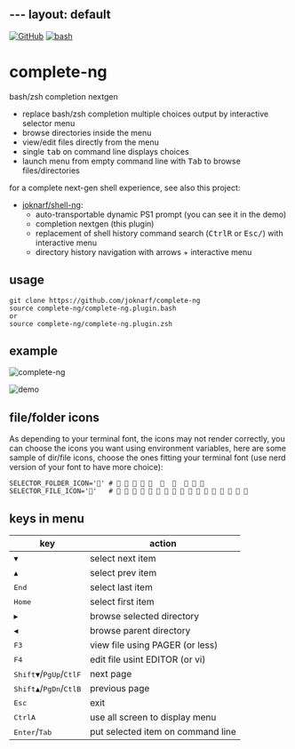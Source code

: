 ---                                                                                             layout: default
---
[![GitHub](https://img.shields.io/badge/GitHub-joknarf%2Fcomplete--ng-black?logo=github)](https://github.com/joknarf/complete-ng)
[![bash](https://img.shields.io/badge/shell-bash%20|%20zsh%20-blue.svg)]()

# complete-ng
bash/zsh completion nextgen

* replace bash/zsh completion multiple choices output by interactive selector menu
* browse directories inside the menu
* view/edit files directly from the menu
* single <kbd>tab</kbd> on command line displays choices
* launch menu from empty command line with <kbd>Tab</kbd> to browse files/directories

for a complete next-gen shell experience, see also this project:

* [joknarf/shell-ng](https://github.com/joknarf/shell-ng):
  * auto-transportable dynamic PS1 prompt (you can see it in the demo)
  * completion nextgen (this plugin)
  * replacement of shell history command search (<kbd>Ctrl</kbd><kbd>R</kbd> or <kbd>Esc</kbd><kbd>/</kbd>) with interactive menu
  *  directory history navigation with arrows + interactive menu

## usage

```
git clone https://github.com/joknarf/complete-ng
source complete-ng/complete-ng.plugin.bash
or
source complete-ng/complete-ng.plugin.zsh
```



## example

![complete-ng](https://github.com/joknarf/complete-ng/assets/10117818/e8993060-4134-4ab5-8a1f-c2ea6d0d5696)

![demo](https://github.com/joknarf/complete-ng/assets/10117818/44831cb1-ea69-4982-9852-e339a453e803)

## file/folder icons

As depending to your terminal font, the icons may not render correctly, you can choose the icons you want using environment variables, here are some sample of dir/file icons, choose the ones fitting your terminal font (use nerd version of your font to have more choice):
```
SELECTOR_FOLDER_ICON='' # 🖿 🗀 📁 📂 🖿         
SELECTOR_FILE_ICON=''   #  🗎            🗋 🖹  
```

## keys in menu

|key                             | action                                                |
|--------------------------------|-------------------------------------------------------|
|<kbd>▼</kbd>                    | select next item                                      | 
|<kbd>▲</kbd>                    | select prev item                                      |
|<kbd>End</kbd>                  | select last item                                      |
|<kbd>Home</kbd>                 | select first item                                     | 
|<kbd>▶</kbd>                    | browse selected directory                             |
|<kbd>◀</kbd>                    | browse parent directory                               |
|<kbd>F3</kbd>                   | view file using PAGER (or less)                       |
|<kbd>F4</kbd>                   | edit file usint EDITOR (or vi)                        |
|<kbd>Shift</kbd><kbd>▼</kbd>/<kbd>PgUp</kbd>/<kbd>Ctl</kbd><kbd>F</kbd>| next page      |
|<kbd>Shift</kbd><kbd>▲</kbd>/<kbd>PgDn</kbd>/<kbd>Ctl</kbd><kbd>B</kbd>| previous page  |
|<kbd>Esc</kbd>                  | exit                                                  |
|<kbd>Ctrl</kbd><kbd>A</kbd>     | use all screen to display menu                        |
|<kbd>Enter</kbd>/<kbd>Tab</kbd> | put selected item on command line                     |

